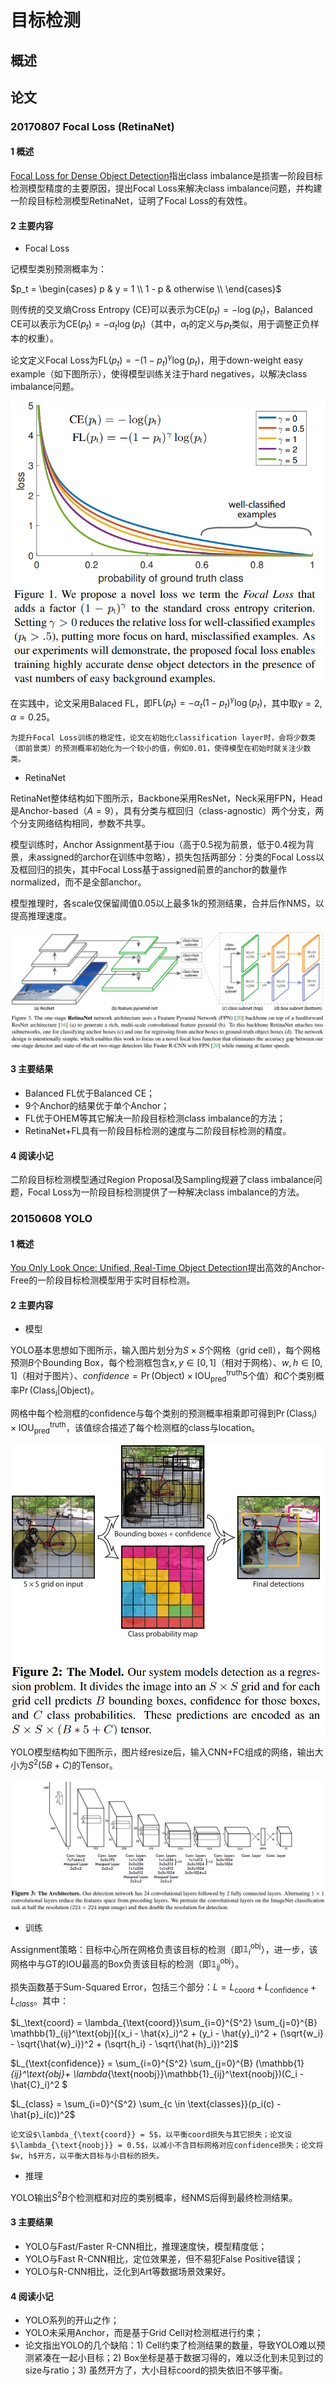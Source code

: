 # 目标检测

## 概述

## 论文

### 20170807 Focal Loss (RetinaNet)

#### 1 概述

[Focal Loss for Dense Object Detection](https://arxiv.org/abs/1708.02002)指出class imbalance是损害一阶段目标检测模型精度的主要原因，提出Focal Loss来解决class imbalance问题，并构建一阶段目标检测模型RetinaNet，证明了Focal Loss的有效性。

#### 2 主要内容

* Focal Loss

记模型类别预测概率为：

$p_t = \begin{cases}
p & y = 1 \\
1 - p & otherwise \\
\end{cases}$

则传统的交叉熵Cross Entropy (CE)可以表示为$\text{CE}(p_t) = -\log(p_t)$，Balanced CE可以表示为$\text{CE}(p_t) = -\alpha_t \log(p_t)$（其中，$\alpha_t$的定义与$p_t$类似，用于调整正负样本的权重）。

论文定义Focal Loss为$\text{FL}(p_t) = -(1 - p_t)^\gamma \log(p_t)$，用于down-weight easy example（如下图所示），使得模型训练关注于hard negatives，以解决class imbalance问题。

![Focal Loss](../../images/2017/focal_loss.png)

在实践中，论文采用Balaced FL，即$\text{FL}(p_t) = -\alpha_t(1 - p_t)^\gamma \log(p_t)$，其中取$\gamma = 2, \alpha = 0.25$。

```{note}
为提升Focal Loss训练的稳定性，论文在初始化classification layer时，会将少数类（即前景类）的预测概率初始化为一个较小的值，例如0.01，使得模型在初始时就关注少数类。
```

* RetinaNet

RetinaNet整体结构如下图所示，Backbone采用ResNet，Neck采用FPN，Head是Anchor-based（$A=9$），具有分类与框回归（class-agnostic）两个分支，两个分支网络结构相同，参数不共享。

模型训练时，Anchor Assignment基于iou（高于0.5视为前景，低于0.4视为背景，未assigned的archor在训练中忽略），损失包括两部分：分类的Focal Loss以及框回归的损失，其中Focal Loss基于assigned前景的anchor的数量作normalized，而不是全部anchor。

模型推理时，各scale仅保留阈值0.05以上最多1k的预测结果，合并后作NMS，以提高推理速度。

![RetinaNet](../../images/2017/retinanet.png)

#### 3 主要结果

* Balanced FL优于Balanced CE；
* 9个Anchor的结果优于单个Anchor；
* FL优于OHEM等其它解决一阶段目标检测class imbalance的方法；
* RetinaNet+FL具有一阶段目标检测的速度与二阶段目标检测的精度。

#### 4 阅读小记

二阶段目标检测模型通过Region Proposal及Sampling规避了class imbalance问题，Focal Loss为一阶段目标检测提供了一种解决class imbalance的方法。


### 20150608 YOLO

#### 1 概述

[You Only Look Once: Unified, Real-Time Object Detection](https://arxiv.org/abs/1506.02640)提出高效的Anchor-Free的一阶段目标检测模型用于实时目标检测。

#### 2 主要内容

* 模型

YOLO基本思想如下图所示，输入图片划分为$S \times S$个网格（grid cell），每个网格预测$B$个Bounding Box，每个检测框包含$x, y \in [0, 1]$（相对于网格）、$w, h \in [0, 1]$（相对于图片）、$confidence = \Pr(\text{Object}) \times \text{IOU}_{\text{pred}}^{\text{truth}}$5个值）和$C$个类别概率$\Pr(\text{Class}_i|\text{Object})$。

网格中每个检测框的confidence与每个类别的预测概率相乘即可得到$\Pr(\text{Class}_i) \times \text{IOU}_{\text{pred}}^{\text{truth}}$，该值综合描述了每个检测框的class与location。


![YOLO](../../images/2015/yolo_system.png)

YOLO模型结构如下图所示，图片经resize后，输入CNN+FC组成的网络，输出大小为$S^2(5B + C)$的Tensor。

![YOLO](../../images/2015/yolo_arch.png)

* 训练

Assignment策略：目标中心所在网格负责该目标的检测（即$\mathbb{1}_{i}^\text{obj}$），进一步，该网格中与GT的IOU最高的Box负责该目标的检测（即$\mathbb{1}_{ij}^\text{obj}$）。

损失函数基于Sum-Squared Error，包括三个部分：$L = L_{\text{coord}} + L_{\text{confidence}} + L_{class}$。其中：

$L_\text{coord} = \lambda_{\text{coord}}\sum_{i=0}^{S^2} \sum_{j=0}^{B} \mathbb{1}_{ij}^\text{obj}[(x_i - \hat{x}_i)^2 + (y_i - \hat{y}_i)^2 + (\sqrt{w_i} - \sqrt{\hat{w}_i})^2 + (\sqrt{h_i} - \sqrt{\hat{h}_i})^2]$

$L_{\text{confidence}} = \sum_{i=0}^{S^2} \sum_{j=0}^{B} (\mathbb{1}_{ij}^\text{obj}+ \lambda_{\text{noobj}}\mathbb{1}_{ij}^\text{noobj})(C_i - \hat{C}_i)^2 $

$L_{class} = \sum_{i=0}^{S^2} \sum_{c \in \text{classes}}(p_i(c) - \hat{p}_i(c))^2$

```{note}
论文设$\lambda_{\text{coord}} = 5$，以平衡coord损失与其它损失；论文设$\lambda_{\text{noobj}} = 0.5$，以减小不含目标网格对应confidence损失；论文将$w, h$开方，以平衡大目标与小目标的损失。
```

* 推理

YOLO输出$S^2B$个检测框和对应的类别概率，经NMS后得到最终检测结果。

#### 3 主要结果

* YOLO与Fast/Faster R-CNN相比，推理速度快，模型精度低；
* YOLO与Fast R-CNN相比，定位效果差，但不易犯False Positive错误；
* YOLO与R-CNN相比，泛化到Art等数据场景效果好。

#### 4 阅读小记

* YOLO系列的开山之作；
* YOLO未采用Anchor，而是基于Grid Cell对检测框进行约束；
* 论文指出YOLO的几个缺陷：1) Cell约束了检测结果的数量，导致YOLO难以预测紧凑在一起小目标；2) Box坐标是基于数据习得的，难以泛化到未见到过的size与ratio；3) 虽然开方了，大小目标coord的损失依旧不够平衡。